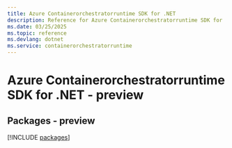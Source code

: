 ```yaml
---
title: Azure Containerorchestratorruntime SDK for .NET
description: Reference for Azure Containerorchestratorruntime SDK for .NET
ms.date: 03/25/2025
ms.topic: reference
ms.devlang: dotnet
ms.service: containerorchestratorruntime
---
```

# Azure Containerorchestratorruntime SDK for .NET - preview
## Packages - preview
[!INCLUDE [packages](containerorchestratorruntime-index.md)]